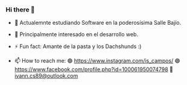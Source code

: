 ### Hi there 👋

- 🔭 Actualemnte estudiando Software en la poderosísima Salle Bajío.
- 🌱 Principalmente interesado en el desarrollo web.
- ⚡ Fun fact: Amante de la pasta y los Dachshunds :)

- 📫 How to reach me: 
   🟢 https://www.instagram.com/is_campos/
   🟣 https://www.facebook.com/profile.php?id=100061950074798
   🔴 ivann.cs89@outlook.com




